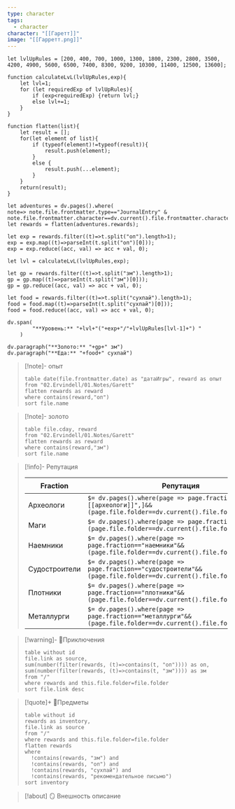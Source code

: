 ```yaml
---
type: character
tags:
  - character
character: "[[Гаретт]]"
image: "[[Гарретт.png]]"
---
```


```dataviewjs
let lvlUpRules = [200, 400, 700, 1000, 1300, 1800, 2300, 2800, 3500, 4200, 4900, 5600, 6500, 7400, 8300, 9200, 10300, 11400, 12500, 13600];

function calculateLvL(lvlUpRules,exp){
	let lvl=1;
	for (let requiredExp of lvlUpRules){
		if (exp<requiredExp) {return lvl;}
		else lvl+=1;
	}
}

function flatten(list){
	let result = [];
	for(let element of list){
		if (typeof(element)!=typeof(result)){
			result.push(element);
		}
		else {
			result.push(...element);
		}
	}
	return(result);
}

let adventures = dv.pages().where(
note=> note.file.frontmatter.type=="JournalEntry" & note.file.frontmatter.character==dv.current().file.frontmatter.character);
let rewards = flatten(adventures.rewards);

let exp = rewards.filter((t)=>t.split("оп").length>1);
exp = exp.map((t)=>parseInt(t.split("оп")[0]));
exp = exp.reduce((acc, val) => acc + val, 0);

let lvl = calculateLvL(lvlUpRules,exp);

let gp = rewards.filter((t)=>t.split("зм").length>1);
gp = gp.map((t)=>parseInt(t.split("зм")[0]));
gp = gp.reduce((acc, val) => acc + val, 0);

let food = rewards.filter((t)=>t.split("сухпай").length>1);
food = food.map((t)=>parseInt(t.split("сухпай")[0]));
food = food.reduce((acc, val) => acc + val, 0);

dv.span(
        "**Уровень:** "+lvl+"("+exp+"/"+lvlUpRules[lvl-1]+") "
    )

dv.paragraph("**Золото:** "+gp+" зм")
dv.paragraph("**Еда:** "+food+" сухпай")
```

> [!note]- опыт
> ```dataview
> table date(file.frontmatter.date) as "датаИгры", reward as опыт
> from "02.Ervindell/01.Notes/Garett"
> flatten rewards as reward
> where contains(reward,"оп")
> sort file.name
> ```

> [!note]- золото
> ```dataview
> table file.cday, reward
> from "02.Ervindell/01.Notes/Garett"
> flatten rewards as reward
> where contains(reward,"зм")
> sort file.name
> ```

> [!info]- Репутация
> 
> | Fraction | Репутация | ✉️ |
> | ---- | ---- | ---- |
> | Археологи | `$= dv.pages().where(page => page.fraction==["[[археологи]]",]&& (page.file.folder==dv.current().file.folder)).length` |  |
> | Маги | `$= dv.pages().where(page => page.fraction=="маги"&& (page.file.folder==dv.current().file.folder)).length` |  |
> | Наемники | `$= dv.pages().where(page => page.fraction=="наемники"&& (page.file.folder==dv.current().file.folder)).length` |  |
> | Судостроители | `$= dv.pages().where(page => page.fraction=="судостроители"&& (page.file.folder==dv.current().file.folder)).length` |  |
> | Плотники | `$= dv.pages().where(page => page.fraction=="плотники"&& (page.file.folder==dv.current().file.folder)).length` |  |
> | Металлурги | `$= dv.pages().where(page => page.fraction=="металлурги"&& (page.file.folder==dv.current().file.folder)).length` |  |

> [!warning]- 📖Приключения
> ```dataview
> table without id
> file.link as source,
> sum(number(filter(rewards, (t)=>contains(t, "оп")))) as оп,
> sum(number(filter(rewards, (t)=>contains(t, "зм")))) as зм
> from "/"
> where rewards and this.file.folder=file.folder
> sort file.link desc
> ```

> [!quote]+ 🎒Предметы
> ```dataview
> table without id
> rewards as inventory,
> file.link as source
> from "/"
> where rewards and this.file.folder=file.folder
> flatten rewards
> where 
> 	!contains(rewards, "зм") and
> 	!contains(rewards, "оп") and
> 	!contains(rewards, "сухпай") and
> 	!contains(rewards, "рекомендательное письмо")
> sort inventory
> ```

> [!about] 🪞 Внешность
> описание


